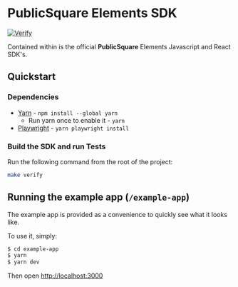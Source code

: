 # PublicSquare Elements SDK

[![Verify](https://github.com/publicsquare-financial/publicsquare-elements/actions/workflows/release-sdk.yml/badge.svg)](https://github.com/publicsquare-financial/publicsquare-elements/actions/workflows/release-sdk.yml)

Contained within is the official **PublicSquare** Elements Javascript and React SDK's.

## Quickstart

### Dependencies

- [Yarn](https://classic.yarnpkg.com/lang/en/docs/install/) - `npm install --global yarn`
  - Run yarn once to enable it - `yarn`
- [Playwright](https://playwright.dev/) - `yarn playwright install`

### Build the SDK and run Tests

Run the following command from the root of the project:

```sh
make verify
```

## Running the example app (`/example-app`)

The example app is provided as a convenience to quickly see what it looks like.

To use it, simply:

```bash
$ cd example-app
$ yarn
$ yarn dev
```

Then open [http://localhost:3000](http://localhost:3000)

